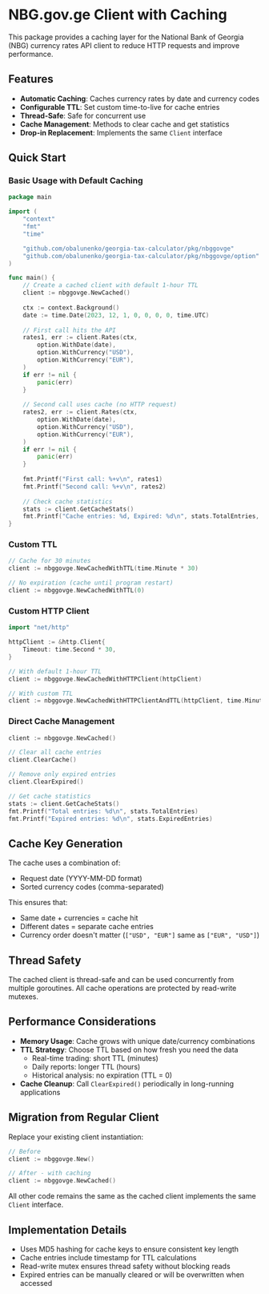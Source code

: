 # NBG.gov.ge Client with Caching

This package provides a caching layer for the National Bank of Georgia (NBG) currency rates API client to reduce HTTP requests and improve performance.

## Features

- **Automatic Caching**: Caches currency rates by date and currency codes
- **Configurable TTL**: Set custom time-to-live for cache entries
- **Thread-Safe**: Safe for concurrent use
- **Cache Management**: Methods to clear cache and get statistics
- **Drop-in Replacement**: Implements the same `Client` interface

## Quick Start

### Basic Usage with Default Caching

```go
package main

import (
    "context"
    "fmt"
    "time"

    "github.com/obalunenko/georgia-tax-calculator/pkg/nbggovge"
    "github.com/obalunenko/georgia-tax-calculator/pkg/nbggovge/option"
)

func main() {
    // Create a cached client with default 1-hour TTL
    client := nbggovge.NewCached()
    
    ctx := context.Background()
    date := time.Date(2023, 12, 1, 0, 0, 0, 0, time.UTC)
    
    // First call hits the API
    rates1, err := client.Rates(ctx, 
        option.WithDate(date),
        option.WithCurrency("USD"),
        option.WithCurrency("EUR"),
    )
    if err != nil {
        panic(err)
    }
    
    // Second call uses cache (no HTTP request)
    rates2, err := client.Rates(ctx, 
        option.WithDate(date),
        option.WithCurrency("USD"),
        option.WithCurrency("EUR"),
    )
    if err != nil {
        panic(err)
    }
    
    fmt.Printf("First call: %+v\n", rates1)
    fmt.Printf("Second call: %+v\n", rates2)
    
    // Check cache statistics
    stats := client.GetCacheStats()
    fmt.Printf("Cache entries: %d, Expired: %d\n", stats.TotalEntries, stats.ExpiredEntries)
}
```

### Custom TTL

```go
// Cache for 30 minutes
client := nbggovge.NewCachedWithTTL(time.Minute * 30)

// No expiration (cache until program restart)
client := nbggovge.NewCachedWithTTL(0)
```

### Custom HTTP Client

```go
import "net/http"

httpClient := &http.Client{
    Timeout: time.Second * 30,
}

// With default 1-hour TTL
client := nbggovge.NewCachedWithHTTPClient(httpClient)

// With custom TTL
client := nbggovge.NewCachedWithHTTPClientAndTTL(httpClient, time.Minute * 15)
```

### Direct Cache Management

```go
client := nbggovge.NewCached()

// Clear all cache entries
client.ClearCache()

// Remove only expired entries
client.ClearExpired()

// Get cache statistics
stats := client.GetCacheStats()
fmt.Printf("Total entries: %d\n", stats.TotalEntries)
fmt.Printf("Expired entries: %d\n", stats.ExpiredEntries)
```

## Cache Key Generation

The cache uses a combination of:
- Request date (YYYY-MM-DD format)
- Sorted currency codes (comma-separated)

This ensures that:
- Same date + currencies = cache hit
- Different dates = separate cache entries
- Currency order doesn't matter (`["USD", "EUR"]` same as `["EUR", "USD"]`)

## Thread Safety

The cached client is thread-safe and can be used concurrently from multiple goroutines. All cache operations are protected by read-write mutexes.

## Performance Considerations

- **Memory Usage**: Cache grows with unique date/currency combinations
- **TTL Strategy**: Choose TTL based on how fresh you need the data
  - Real-time trading: short TTL (minutes)
  - Daily reports: longer TTL (hours)
  - Historical analysis: no expiration (TTL = 0)
- **Cache Cleanup**: Call `ClearExpired()` periodically in long-running applications

## Migration from Regular Client

Replace your existing client instantiation:

```go
// Before
client := nbggovge.New()

// After - with caching
client := nbggovge.NewCached()
```

All other code remains the same as the cached client implements the same `Client` interface.

## Implementation Details

- Uses MD5 hashing for cache keys to ensure consistent key length
- Cache entries include timestamp for TTL calculations
- Read-write mutex ensures thread safety without blocking reads
- Expired entries can be manually cleared or will be overwritten when accessed
